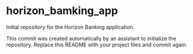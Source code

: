# horizon_bamking_app

Initial repository for the Horizon Banking application.

This commit was created automatically by an assistant to initialize the repository. Replace this README with your project files and commit again.